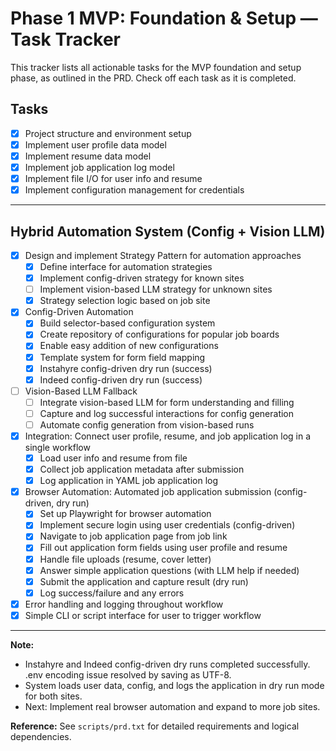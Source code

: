 # Phase 1 MVP: Foundation & Setup — Task Tracker

This tracker lists all actionable tasks for the MVP foundation and setup phase, as outlined in the PRD. Check off each task as it is completed.

## Tasks

- [x] Project structure and environment setup
- [x] Implement user profile data model
- [x] Implement resume data model
- [x] Implement job application log model
- [x] Implement file I/O for user info and resume
- [x] Implement configuration management for credentials

---

## Hybrid Automation System (Config + Vision LLM)

- [x] Design and implement Strategy Pattern for automation approaches
    - [x] Define interface for automation strategies
    - [x] Implement config-driven strategy for known sites
    - [ ] Implement vision-based LLM strategy for unknown sites
    - [x] Strategy selection logic based on job site
- [x] Config-Driven Automation
    - [x] Build selector-based configuration system
    - [x] Create repository of configurations for popular job boards
    - [x] Enable easy addition of new configurations
    - [x] Template system for form field mapping
    - [x] Instahyre config-driven dry run (success)
    - [x] Indeed config-driven dry run (success)
- [ ] Vision-Based LLM Fallback
    - [ ] Integrate vision-based LLM for form understanding and filling
    - [ ] Capture and log successful interactions for config generation
    - [ ] Automate config generation from vision-based runs
- [x] Integration: Connect user profile, resume, and job application log in a single workflow
    - [x] Load user info and resume from file
    - [x] Collect job application metadata after submission
    - [x] Log application in YAML job application log
- [x] Browser Automation: Automated job application submission (config-driven, dry run)
    - [x] Set up Playwright for browser automation
    - [x] Implement secure login using user credentials (config-driven)
    - [x] Navigate to job application page from job link
    - [x] Fill out application form fields using user profile and resume
    - [x] Handle file uploads (resume, cover letter)
    - [x] Answer simple application questions (with LLM help if needed)
    - [x] Submit the application and capture result (dry run)
    - [x] Log success/failure and any errors
- [x] Error handling and logging throughout workflow
- [x] Simple CLI or script interface for user to trigger workflow

---

**Note:**
- Instahyre and Indeed config-driven dry runs completed successfully. .env encoding issue resolved by saving as UTF-8.
- System loads user data, config, and logs the application in dry run mode for both sites.
- Next: Implement real browser automation and expand to more job sites.

**Reference:** See `scripts/prd.txt` for detailed requirements and logical dependencies.